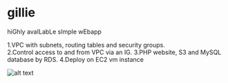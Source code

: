 # gillie
hiGhly avaILabLe sImple wEbapp

1.VPC with subnets, routing tables and security groups.   
2.Control access to and from  VPC via an IG. 
3.PHP website, S3 and MySQL database by RDS. 
4.Deploy on EC2 vm instance

![alt text](https://github.com/matrixnl/gillie/blob/master/aws%20architecture%20diagram.png)
